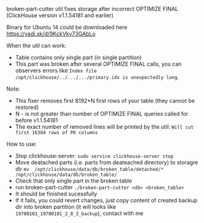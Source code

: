 broken-part-cutter util fixes storage after incorrect OPTIMIZE FINAL (ClickHouse version v1.1.54181 and earlier)

Binary for Ubuntu 14 could be downloaded here https://yadi.sk/d/9KckVky73GAbLo

When the util can work:
* Table contains only single part (in single partition)
* This part was broken after several OPTIMIZE FINAL calls, you can observers errors like `Index file /opt/clickhouse/../.../.../primary.idx is unexpectedly long`.

Note:
* This fixer removes first 8192*N first rows of your table (they cannot be restored)
* N - is not greater than number of OPTIMIZE FINAL queries called for before v1.1.54181
* The exact number of removed lines will be printed by the util: `Will cut first 16384 rows of PK columns`

How to use:
* Stop clickhouse-server: `sudo service clickhouse-server stop`
* Move deatached parts (i.e. parts from deateached directory) to storagre dir
`mv  /opt/clickhouse/data/db/broken_table/detached/* /opt/clickhouse/data/db/broken_table/`
* Check that only single part in the broken table
* run broken-part-cutter `./broken-part-cutter <db> <broken_table>`
* It should be finished sucessfully
* If it fails, you could revert changes, just copy content of created backup dir into broken partition (it will looks like `19700101_19700101_2_8_3_backup`), contact with me
